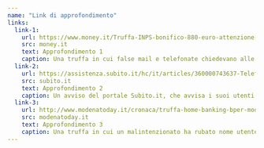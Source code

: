 ```yaml
---
name: "Link di approfondimento"
links:
  link-1:
    url: https://www.money.it/Truffa-INPS-bonifico-880-euro-attenzione-false-email-telefonate
    src: money.it
    text: Approfondimento 1
    caption: Una truffa in cui false mail e telefonate chiedevano alle vittime di versare dei soldi tramite un bonifico link c’è un riferimento oltre al phishing, anche a telefonate che sono arrivate alle vittime
  link-2:
    url: https://assistenza.subito.it/hc/it/articles/360000743637-Telefonate-FINTO-Operatore-Subito 
    src: subito.it
    text: Approfondimento 2
    caption: Un avviso del portale Subito.it, che avvisa i suoi utenti che potrebbero essere vittime di falsi operatori che telefonano per rubare i dati di accesso
  link-3:
    url: http://www.modenatoday.it/cronaca/truffa-home-banking-bper-modena-marzo-2019.html 
    src: modenatoday.it
    text: Approfondimento 3
    caption: Una truffa in cui un malintenzionato ha rubato nome utente e password per svuotare il conto di un malcapitato
---
```

